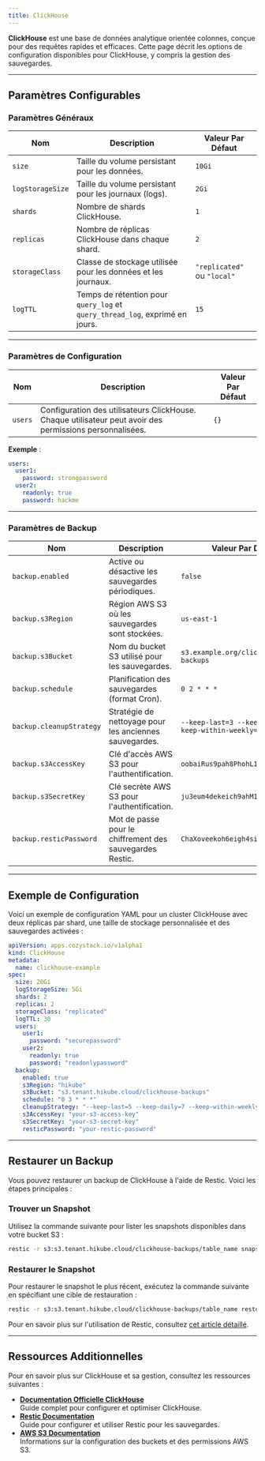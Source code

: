 ```yaml
---
title: ClickHouse
---
```


**ClickHouse** est une base de données analytique orientée colonnes, conçue pour des requêtes rapides et efficaces. Cette page décrit les options de configuration disponibles pour ClickHouse, y compris la gestion des sauvegardes.

---

## Paramètres Configurables

### **Paramètres Généraux**

| **Nom**           | **Description**                                                                 | **Valeur Par Défaut** |
|--------------------|---------------------------------------------------------------------------------|------------------------|
| `size`            | Taille du volume persistant pour les données.                                   | `10Gi`                |
| `logStorageSize`  | Taille du volume persistant pour les journaux (logs).                           | `2Gi`                 |
| `shards`          | Nombre de shards ClickHouse.                                                    | `1`                   |
| `replicas`        | Nombre de réplicas ClickHouse dans chaque shard.                                | `2`                   |
| `storageClass`    | Classe de stockage utilisée pour les données et les journaux.                   | `"replicated"` ou `"local"`    |
| `logTTL`          | Temps de rétention pour `query_log` et `query_thread_log`, exprimé en jours.    | `15`                  |

---

### **Paramètres de Configuration**

| **Nom**  | **Description**                                                      | **Valeur Par Défaut** |
|----------|----------------------------------------------------------------------|------------------------|
| `users`  | Configuration des utilisateurs ClickHouse. Chaque utilisateur peut avoir des permissions personnalisées. | `{}`                  |

**Exemple** :

```yaml
users:
  user1:
    password: strongpassword
  user2:
    readonly: true
    password: hackme
```

---

### **Paramètres de Backup**

| **Nom**                | **Description**                                                | **Valeur Par Défaut**                         |
|-------------------------|----------------------------------------------------------------|-----------------------------------------------|
| `backup.enabled`       | Active ou désactive les sauvegardes périodiques.               | `false`                                      |
| `backup.s3Region`      | Région AWS S3 où les sauvegardes sont stockées.                | `us-east-1`                                  |
| `backup.s3Bucket`      | Nom du bucket S3 utilisé pour les sauvegardes.                 | `s3.example.org/clickhouse-backups`          |
| `backup.schedule`      | Planification des sauvegardes (format Cron).                   | `0 2 * * *`                                  |
| `backup.cleanupStrategy` | Stratégie de nettoyage pour les anciennes sauvegardes.        | `--keep-last=3 --keep-daily=3 --keep-within-weekly=1m` |
| `backup.s3AccessKey`   | Clé d'accès AWS S3 pour l'authentification.                    | `oobaiRus9pah8PhohL1ThaeTa4UVa7gu`           |
| `backup.s3SecretKey`   | Clé secrète AWS S3 pour l'authentification.                    | `ju3eum4dekeich9ahM1te8waeGai0oog`           |
| `backup.resticPassword` | Mot de passe pour le chiffrement des sauvegardes Restic.      | `ChaXoveekoh6eigh4siesheeda2quai0`           |

---

## Exemple de Configuration

Voici un exemple de configuration YAML pour un cluster ClickHouse avec deux réplicas par shard, une taille de stockage personnalisée et des sauvegardes activées :

```yaml
apiVersion: apps.cozystack.io/v1alpha1
kind: ClickHouse
metadata:
  name: clickhouse-example
spec:
  size: 20Gi
  logStorageSize: 5Gi
  shards: 2
  replicas: 2
  storageClass: "replicated"
  logTTL: 30
  users:
    user1:
      password: "securepassword"
    user2:
      readonly: true
      password: "readonlypassword"
  backup:
    enabled: true
    s3Region: "hikube"
    s3Bucket: "s3.tenant.hikube.cloud/clickhouse-backups"
    schedule: "0 3 * * *"
    cleanupStrategy: "--keep-last=5 --keep-daily=7 --keep-within-weekly=2m"
    s3AccessKey: "your-s3-access-key"
    s3SecretKey: "your-s3-secret-key"
    resticPassword: "your-restic-password"
```

---

## Restaurer un Backup

Vous pouvez restaurer un backup de ClickHouse à l'aide de Restic. Voici les étapes principales :

### Trouver un Snapshot

Utilisez la commande suivante pour lister les snapshots disponibles dans votre bucket S3 :

```bash
restic -r s3:s3.tenant.hikube.cloud/clickhouse-backups/table_name snapshots
```

### Restaurer le Snapshot

Pour restaurer le snapshot le plus récent, exécutez la commande suivante en spécifiant une cible de restauration :

```bash
restic -r s3:s3.tenant.hikube.cloud/clickhouse-backups/table_name restore latest --target /tmp/
```

Pour en savoir plus sur l'utilisation de Restic, consultez [cet article détaillé](https://blog.aenix.io/restic-effective-backup-from-stdin-4bc1e8f083c1).

---

## Ressources Additionnelles

Pour en savoir plus sur ClickHouse et sa gestion, consultez les ressources suivantes :

- **[Documentation Officielle ClickHouse](https://clickhouse.com/docs/)**  
  Guide complet pour configurer et optimiser ClickHouse.
- **[Restic Documentation](https://restic.net/)**  
  Guide pour configurer et utiliser Restic pour les sauvegardes.
- **[AWS S3 Documentation](https://aws.amazon.com/s3/)**  
  Informations sur la configuration des buckets et des permissions AWS S3.
